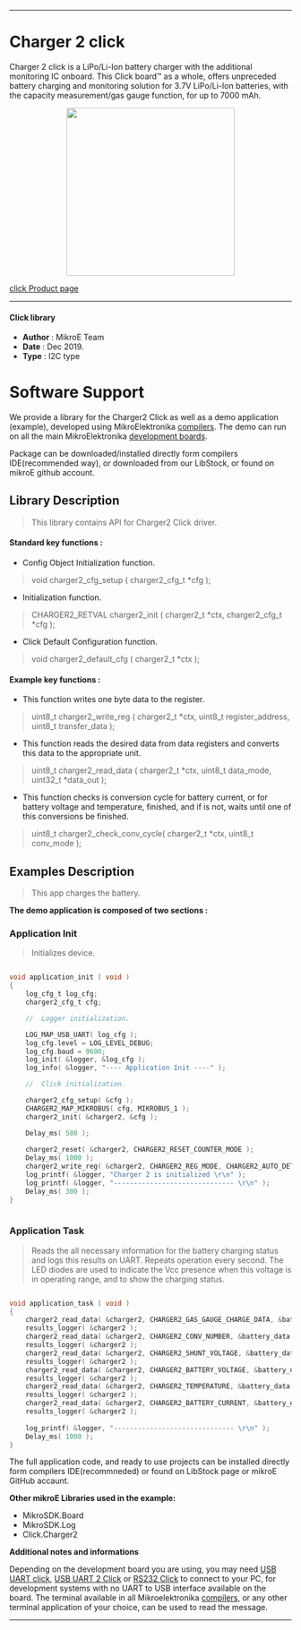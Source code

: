 
---
# Charger 2 click

Charger 2 click is a LiPo/Li-Ion battery charger with the additional monitoring IC onboard. This Click board™ as a whole, offers unpreceded battery charging and monitoring solution for 3.7V LiPo/Li-Ion batteries, with the capacity measurement/gas gauge function, for up to 7000 mAh.

<p align="center">
  <img src="https://download.mikroe.com/images/click_for_ide/charger2_click.png" height=300px>
</p>

[click Product page](https://www.mikroe.com/charger-2-click)

---


#### Click library 

- **Author**        : MikroE Team
- **Date**          : Dec 2019.
- **Type**          : I2C type


# Software Support

We provide a library for the Charger2 Click 
as well as a demo application (example), developed using MikroElektronika 
[compilers](https://shop.mikroe.com/compilers). 
The demo can run on all the main MikroElektronika [development boards](https://shop.mikroe.com/development-boards).

Package can be downloaded/installed directly form compilers IDE(recommended way), or downloaded from our LibStock, or found on mikroE github account. 

## Library Description

> This library contains API for Charger2 Click driver.

#### Standard key functions :

- Config Object Initialization function.
> void charger2_cfg_setup ( charger2_cfg_t *cfg ); 
 
- Initialization function.
> CHARGER2_RETVAL charger2_init ( charger2_t *ctx, charger2_cfg_t *cfg );

- Click Default Configuration function.
> void charger2_default_cfg ( charger2_t *ctx );


#### Example key functions :

- This function writes one byte data to the register.
> uint8_t charger2_write_reg ( charger2_t *ctx, uint8_t register_address, uint8_t transfer_data );
 
- This function reads the desired data from data registers and converts this data to the appropriate unit.
> uint8_t charger2_read_data ( charger2_t *ctx, uint8_t data_mode, uint32_t *data_out );

- This function checks is conversion cycle for battery current, or for battery voltage and temperature, finished, and if is not, waits until one of this conversions be finished.
> uint8_t charger2_check_conv_cycle( charger2_t *ctx, uint8_t conv_mode );

## Examples Description

> This app charges the battery.

**The demo application is composed of two sections :**

### Application Init 

> Initializes device.

```c

void application_init ( void )
{
    log_cfg_t log_cfg;
    charger2_cfg_t cfg;

    //  Logger initialization.

    LOG_MAP_USB_UART( log_cfg );
    log_cfg.level = LOG_LEVEL_DEBUG;
    log_cfg.baud = 9600;
    log_init( &logger, &log_cfg );
    log_info( &logger, "---- Application Init ----" );

    //  Click initialization.

    charger2_cfg_setup( &cfg );
    CHARGER2_MAP_MIKROBUS( cfg, MIKROBUS_1 );
    charger2_init( &charger2, &cfg );

    Delay_ms( 500 );
    
    charger2_reset( &charger2, CHARGER2_RESET_COUNTER_MODE );
    Delay_ms( 1000 );
    charger2_write_reg( &charger2, CHARGER2_REG_MODE, CHARGER2_AUTO_DETECT | CHARGER2_14_BITS_RESOLUTION | CHARGER2_OPERATING_MODE );
    log_printf( &logger, "Charger 2 is initialized \r\n" );
    log_printf( &logger, "------------------------------ \r\n" );
    Delay_ms( 300 );
}
  
```

### Application Task

> Reads the all necessary information for the battery charging status and logs this results on UART.
> Repeats operation every second.
> The LED diodes are used to indicate the Vcc presence when this voltage is in operating range, and to show the charging status.

```c

void application_task ( void )
{
    charger2_read_data( &charger2, CHARGER2_GAS_GAUGE_CHARGE_DATA, &battery_data );
    results_logger( &charger2 );
    charger2_read_data( &charger2, CHARGER2_CONV_NUMBER, &battery_data );
    results_logger( &charger2 );
    charger2_read_data( &charger2, CHARGER2_SHUNT_VOLTAGE, &battery_data );
    results_logger( &charger2 );
    charger2_read_data( &charger2, CHARGER2_BATTERY_VOLTAGE, &battery_data );
    results_logger( &charger2 );
    charger2_read_data( &charger2, CHARGER2_TEMPERATURE, &battery_data );
    results_logger( &charger2 );
    charger2_read_data( &charger2, CHARGER2_BATTERY_CURRENT, &battery_data );
    results_logger( &charger2 );
    
    log_printf( &logger, "------------------------------ \r\n" );
    Delay_ms( 1000 );
}  

```

The full application code, and ready to use projects can be  installed directly form compilers IDE(recommneded) or found on LibStock page or mikroE GitHub accaunt.

**Other mikroE Libraries used in the example:** 

- MikroSDK.Board
- MikroSDK.Log
- Click.Charger2

**Additional notes and informations**

Depending on the development board you are using, you may need 
[USB UART click](https://shop.mikroe.com/usb-uart-click), 
[USB UART 2 Click](https://shop.mikroe.com/usb-uart-2-click) or 
[RS232 Click](https://shop.mikroe.com/rs232-click) to connect to your PC, for 
development systems with no UART to USB interface available on the board. The 
terminal available in all Mikroelektronika 
[compilers](https://shop.mikroe.com/compilers), or any other terminal application 
of your choice, can be used to read the message.



---
